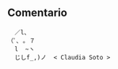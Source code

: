 ## Comentario
```
  ／l、             
（ﾟ､ ｡ ７         
  l  ~ヽ       
  じしf_,)ノ  < Claudia Soto >
  
```
